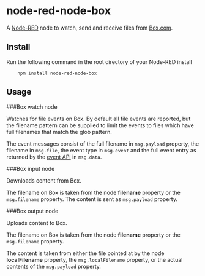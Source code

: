 node-red-node-box
=================

A <a href="http://nodered.org" target="new">Node-RED</a> node to watch, send
and receive files from <a href="http://www.box.com" target="new">Box.com</a>.

Install
-------

Run the following command in the root directory of your Node-RED install

        npm install node-red-node-box

Usage
-----

###Box watch node

Watches for file events on Box. By default all
file events are reported, but the filename pattern can be supplied
to limit the events to files which have full filenames that match
the glob pattern.

The event messages consist of the full filename
in `msg.payload` property, the filename in `msg.file`,
the event type in `msg.event` and the full event entry as
returned by the <a href="https://developers.box.com/docs/#events">event
API</a> in `msg.data`.

###Box input node

Downloads content from Box.

The filename on Box is taken from
the node **filename** property or the `msg.filename` property.
The content is sent as `msg.payload` property.

###Box output node

Uploads content to Box.

The filename on Box is taken from the node **filename** property or the `msg.filename` property.

The content is taken from either the file pointed at by the node **localFilename** property, the
`msg.localFilename` property, or the actual contents of the `msg.payload` property.
